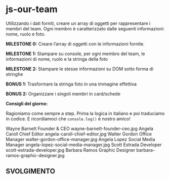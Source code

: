 js-our-team
===

Utilizzando i dati forniti, creare un array di oggetti per rappresentare i membri del team.
Ogni membro è caratterizzato dalle seguenti informazioni: nome, ruolo e foto.

**MILESTONE 0:**
Creare l’array di oggetti con le informazioni fornite.

**MILESTONE 1:**
Stampare su console, per ogni membro del team, le informazioni di nome, ruolo e la stringa della foto

**MILESTONE 2:**
Stampare le stesse informazioni su DOM sotto forma di stringhe

**BONUS 1:**
Trasformare la stringa foto in una immagine effettiva

**BONUS 2:**
Organizzare i singoli membri in card/schede

**Consigli del giorno:**

Ragioniamo come sempre a step.
Prima la logica in italiano e poi traduciamo in codice.
E ricordiamoci che `console.log()` è nostro amico!

Wayne Barnett	Founder & CEO			wayne-barnett-founder-ceo.jpg
Angela Caroll	Chief Editor			angela-caroll-chief-editor.jpg
Walter Gordon	Office Manager			walter-gordon-office-manager.jpg
Angela Lopez	Social Media Manager	angela-lopez-social-media-manager.jpg
Scott Estrada	Developer				scott-estrada-developer.jpg
Barbara Ramos	Graphic Designer		barbara-ramos-graphic-designer.jpg

## SVOLGIMENTO